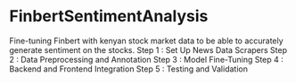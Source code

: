 # FinbertSentimentAnalysis
Fine-tuning Finbert with kenyan stock market data to be able to accurately generate sentiment on the stocks. 
Step 1 :  Set Up News Data Scrapers 
Step 2 : Data Preprocessing and Annotation
Step 3 : Model Fine-Tuning
Step 4 :  Backend and Frontend Integration
Step 5 : Testing and Validation

